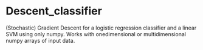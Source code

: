 # Descent_classifier
(Stochastic) Gradient Descent for a logistic regression classifier and a linear SVM using only numpy. Works with onedimensional or multidimensional numpy arrays of input data.
